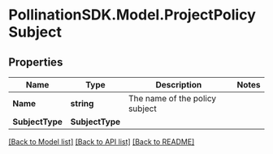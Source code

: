 
# PollinationSDK.Model.ProjectPolicySubject

## Properties

Name | Type | Description | Notes
------------ | ------------- | ------------- | -------------
**Name** | **string** | The name of the policy subject | 
**SubjectType** | **SubjectType** |  | 

[[Back to Model list]](../README.md#documentation-for-models)
[[Back to API list]](../README.md#documentation-for-api-endpoints)
[[Back to README]](../README.md)

